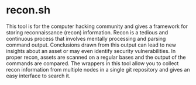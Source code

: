 # recon.sh
This tool is for the computer hacking community and gives a framework for storing reconnaissance (recon) information. Recon is a tedious and continuous process that involves mentally processing and parsing command output. Conclusions drawn from this output can lead to new insights about an asset or may even identify security vulnerabilities. In proper recon, assets are scanned on a regular bases and the output of the commands are compared. The wrappers in this tool allow you to collect recon information from multiple nodes in a single git repository and gives an easy interface to search it.
